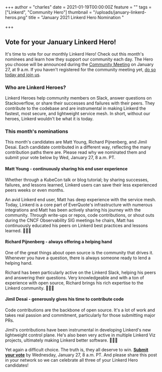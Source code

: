 +++
author = "charles"
date = 2021-01-19T00:00:00Z
feature = ""
tags = ["Linkerd", "Community Hero"]
thumbnail = "/uploads/january-linkerd-heros.png"
title = "January 2021 Linkerd Hero Nomination "

+++
## **Vote for your January Linkerd Hero!**

It's time to vote for our monthly Linkerd Hero! Check out this month's nominees and learn how they support our community each day. The Hero you choose will be announced during the [Community Meeting](https://community.cncf.io/events/details/cncf-linkerd-online-community-meetup-presents-january-linkerd-online-community-meetup/) on January 27, at 9 a.m. If you haven't registered for the community meeting yet, [do so today and join us](https://community.cncf.io/events/details/cncf-linkerd-online-community-meetup-presents-january-linkerd-online-community-meetup/).

### **Who are Linkerd Heroes?**

Linkerd Heroes help community members on Slack, answer questions on Stackoverflow, or share their successes and failures with their peers. They contribute to the codebase and are instrumental in making Linkerd the fastest, most secure, and lightweight service mesh. In short, without our heroes, Linkerd wouldn't be what it is today.

### **This month's nominations**

This month's candidates are Matt Young, Richard Pijnenberg, and Jimil Desai. Each candidate contributed in a different way, reflecting the many contribution paths there are. Please read why we nominated them and submit your vote below by Wed, January 27, 8 a.m. PT.

#### Matt Young - continuously sharing his end user experience

Whether through a KubeCon talk or blog tutorial; by sharing successes, failures, and lessons learned, Linkerd users can save their less experienced peers weeks or even months.

An avid Linkerd end user, Matt has deep experience with the service mesh. Today, Linkerd is a core part of EverQuote's infrastructure with numerous integrations and Matt has been actively sharing his journey with the community. Through write-ups or repos, code contributions, or shout outs during the CNCF Observability SIG meetings he chairs, Matt has continuously educated his peers on Linkerd best practices and lessons learned. 👏👏👏

#### Richard Pijnenberg - always offering a helping hand

One of the great things about open source is the community that drives it. Whenever you have a question, there is always someone ready to lend a helping hand.

Richard has been particularly active on the Linkerd Slack, helping his peers and answering their questions. Very knowledgeable and with a ton of experience with open source, Richard brings his rich expertise to the Linkerd community. 👏👏👏

#### Jimil Desai - generously gives his time to contribute code

Code contributions are the backbone of open source. It's a lot of work and takes real passion and commitment, particularly for those submitting major PRs.

Jimil's contributions have been instrumental in developing Linkerd's new lightweight control plane. He's also been very active in multiple Linkerd Viz projects, ultimately making Linkerd better software. 👏👏👏

Yet again a difficult choice. The truth is, they all deserve to win. [**Submit your vote**](https://docs.google.com/forms/d/e/1FAIpQLSfK3iaquYEhmi9MjiuBXdTcK7P4QCMlqt9SCCnX7hJoAIrfSA/viewform?usp=sf_link) by Wednesday, January 27, 8 a.m. PT. And please share this post in your network so we can celebrate all three of your Linkerd Hero candidates!